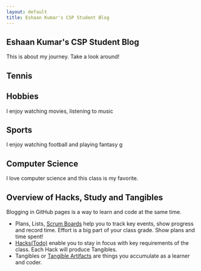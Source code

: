 ```yaml
---
layout: default
title: Eshaan Kumar's CSP Student Blog
---
```


## Eshaan Kumar's CSP Student Blog 
This is about my journey. Take a look around!

## Tennis


## Hobbies
I enjoy watching movies, listening to music

## Sports
I enjoy watching football and playing fantasy g

## Computer Science
I love computer science and this class is my favorite.

## Overview of Hacks, Study and Tangibles
Blogging in GitHub pages is a way to learn and code at the same time. 

- Plans, Lists, [Scrum Boards](https://clickup.com/blog/scrum-board/) help you to track key events, show progress and record time.  Effort is a big part of your class grade.  Show plans and time spent!
- [Hacks(Todo)](https://levelup.gitconnected.com/six-ultimate-daily-hacks-for-every-programmer-60f5f10feae) enable you to stay in focus with key requirements of the class.  Each Hack will produce Tangibles.
- Tangibles or [Tangible Artifacts](https://en.wikipedia.org/wiki/Artifact_(software_development)) are things you accumulate as a learner and coder. 
